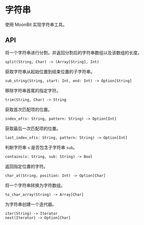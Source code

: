 # 字符串

使用 MoonBit 实现字符串工具。

## API

将一个字符串进行分割，并返回分割后的字符串数组以及该数组的长度。

```
split(String, Char) -> (Array[String], Int)
```

获取字符串从起始位置到结束位置的子字符串。

```
sub_string(String, start: Int, end: Int) -> Option[String]
```

移除字符串首尾的指定字符。

```
trim(String, Char) -> String
```

获取首次匹配项的位置。

```
index_of(s: String, pattern: String) -> Option[Int]
```

获取最后一次匹配项的位置。

```
last_index_of(s: String, pattern: String) -> Option[Int]
```

判断字符串 `s` 是否包含子字符串 `sub`。

```
contains(s: String, sub: String) -> Bool
```

返回指定位置的字符。

```
char_at(String, position: Int) -> Option[Char]
```

将一个字符串转换为字符数组。

```
to_char_array(String) -> Array[Char]
```

为字符串创建一个迭代器。

```
iter(String) -> Iterator
next(Iterator) -> Option[Char]
```
